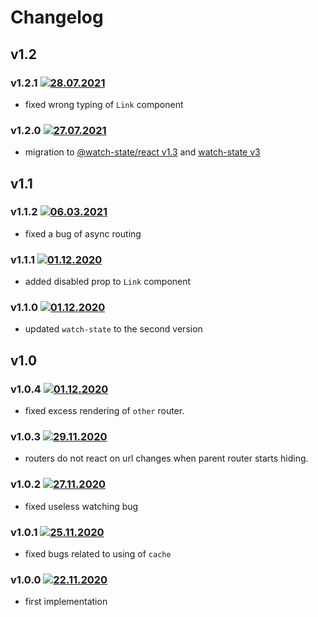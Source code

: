 # Changelog
## v1.2
### v1.2.1 [![28.07.2021](https://img.shields.io/date/1627491625)](https://github.com/d8corp/watch-state-react-router/tree/v1.2.1)
- fixed wrong typing of `Link` component

### v1.2.0 [![27.07.2021](https://img.shields.io/date/1627407410)](https://github.com/d8corp/watch-state-react-router/tree/v1.2.0)
- migration to [@watch-state/react v1.3](https://github.com/d8corp/watch-state-react/releases/tag/v1.3.1) and [watch-state v3](https://github.com/d8corp/watch-state/releases/tag/v3.3.3)

## v1.1
### v1.1.2 [![06.03.2021](https://img.shields.io/date/1615039492)](https://github.com/d8corp/watch-state-react-router/tree/v1.1.2)
- fixed a bug of async routing

### v1.1.1 [![01.12.2020](https://img.shields.io/date/1614355520)](https://github.com/d8corp/watch-state-react-router/tree/v1.1.1)
- added disabled prop to `Link` component

### v1.1.0 [![01.12.2020](https://img.shields.io/date/1610395059)](https://github.com/d8corp/watch-state-react-router/tree/v1.1.0)
- updated `watch-state` to the second version

## v1.0
### v1.0.4 [![01.12.2020](https://img.shields.io/date/1606774379)](https://github.com/d8corp/watch-state-react-router/tree/v1.0.4)
- fixed excess rendering of `other` router.

### v1.0.3 [![29.11.2020](https://img.shields.io/date/1606680693)](https://github.com/d8corp/watch-state-react-router/tree/v1.0.3)
- routers do not react on url changes when parent router starts hiding.

### v1.0.2 [![27.11.2020](https://img.shields.io/date/1606501145)](https://github.com/d8corp/watch-state-react-router/tree/v1.0.2)
- fixed useless watching bug

### v1.0.1 [![25.11.2020](https://img.shields.io/date/1606252381)](https://github.com/d8corp/watch-state-react-router/tree/v1.0.1)
- fixed bugs related to using of `cache`

### v1.0.0 [![22.11.2020](https://img.shields.io/date/1606040366)](https://github.com/d8corp/watch-state-react-router/tree/v1.0.0)
- first implementation
